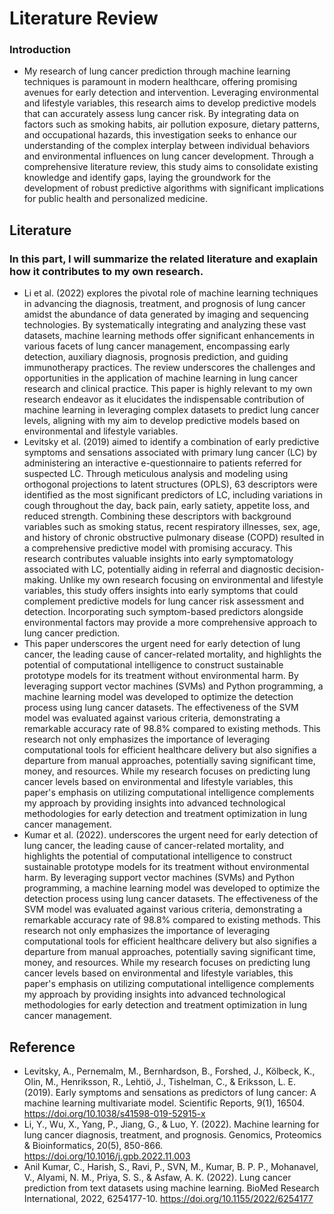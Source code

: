 # Literature Review
### Introduction
- My research of lung cancer prediction through machine learning techniques is paramount in modern healthcare, offering promising avenues for early detection and intervention. Leveraging environmental and lifestyle variables, this research aims to develop predictive models that can accurately assess lung cancer risk. By integrating data on factors such as smoking habits, air pollution exposure, dietary patterns, and occupational hazards, this investigation seeks to enhance our understanding of the complex interplay between individual behaviors and environmental influences on lung cancer development. Through a comprehensive literature review, this study aims to consolidate existing knowledge and identify gaps, laying the groundwork for the development of robust predictive algorithms with significant implications for public health and personalized medicine.
## Literature
### In this part, I will summarize the related literature and exaplain how it contributes to my own research.
- Li et al. (2022) explores the pivotal role of machine learning techniques in advancing the diagnosis, treatment, and prognosis of lung cancer amidst the abundance of data generated by imaging and sequencing technologies. By systematically integrating and analyzing these vast datasets, machine learning methods offer significant enhancements in various facets of lung cancer management, encompassing early detection, auxiliary diagnosis, prognosis prediction, and guiding immunotherapy practices. The review underscores the challenges and opportunities in the application of machine learning in lung cancer research and clinical practice. This paper is highly relevant to my own research endeavor as it elucidates the indispensable contribution of machine learning in leveraging complex datasets to predict lung cancer levels, aligning with my aim to develop predictive models based on environmental and lifestyle variables.
- Levitsky et al. (2019) aimed to identify a combination of early predictive symptoms and sensations associated with primary lung cancer (LC) by administering an interactive e-questionnaire to patients referred for suspected LC. Through meticulous analysis and modeling using orthogonal projections to latent structures (OPLS), 63 descriptors were identified as the most significant predictors of LC, including variations in cough throughout the day, back pain, early satiety, appetite loss, and reduced strength. Combining these descriptors with background variables such as smoking status, recent respiratory illnesses, sex, age, and history of chronic obstructive pulmonary disease (COPD) resulted in a comprehensive predictive model with promising accuracy. This research contributes valuable insights into early symptomatology associated with LC, potentially aiding in referral and diagnostic decision-making. Unlike my own research focusing on environmental and lifestyle variables, this study offers insights into early symptoms that could complement predictive models for lung cancer risk assessment and detection. Incorporating such symptom-based predictors alongside environmental factors may provide a more comprehensive approach to lung cancer prediction.
- This paper underscores the urgent need for early detection of lung cancer, the leading cause of cancer-related mortality, and highlights the potential of computational intelligence to construct sustainable prototype models for its treatment without environmental harm. By leveraging support vector machines (SVMs) and Python programming, a machine learning model was developed to optimize the detection process using lung cancer datasets. The effectiveness of the SVM model was evaluated against various criteria, demonstrating a remarkable accuracy rate of 98.8% compared to existing methods. This research not only emphasizes the importance of leveraging computational tools for efficient healthcare delivery but also signifies a departure from manual approaches, potentially saving significant time, money, and resources. While my research focuses on predicting lung cancer levels based on environmental and lifestyle variables, this paper's emphasis on utilizing computational intelligence complements my approach by providing insights into advanced technological methodologies for early detection and treatment optimization in lung cancer management.
- Kumar et al. (2022). underscores the urgent need for early detection of lung cancer, the leading cause of cancer-related mortality, and highlights the potential of computational intelligence to construct sustainable prototype models for its treatment without environmental harm. By leveraging support vector machines (SVMs) and Python programming, a machine learning model was developed to optimize the detection process using lung cancer datasets. The effectiveness of the SVM model was evaluated against various criteria, demonstrating a remarkable accuracy rate of 98.8% compared to existing methods. This research not only emphasizes the importance of leveraging computational tools for efficient healthcare delivery but also signifies a departure from manual approaches, potentially saving significant time, money, and resources. While my research focuses on predicting lung cancer levels based on environmental and lifestyle variables, this paper's emphasis on utilizing computational intelligence complements my approach by providing insights into advanced technological methodologies for early detection and treatment optimization in lung cancer management.
## Reference
- Levitsky, A., Pernemalm, M., Bernhardson, B., Forshed, J., Kölbeck, K., Olin, M., Henriksson, R., Lehtiö, J., Tishelman, C., & Eriksson, L. E. (2019). Early symptoms and sensations as predictors of lung cancer: A machine learning multivariate model. Scientific Reports, 9(1), 16504. https://doi.org/10.1038/s41598-019-52915-x
- Li, Y., Wu, X., Yang, P., Jiang, G., & Luo, Y. (2022). Machine learning for lung cancer diagnosis, treatment, and prognosis. Genomics, Proteomics & Bioinformatics, 20(5), 850-866. https://doi.org/10.1016/j.gpb.2022.11.003
- Anil Kumar, C., Harish, S., Ravi, P., SVN, M., Kumar, B. P. P., Mohanavel, V., Alyami, N. M., Priya, S. S., & Asfaw, A. K. (2022). Lung cancer prediction from text datasets using machine learning. BioMed Research International, 2022, 6254177-10. https://doi.org/10.1155/2022/6254177
